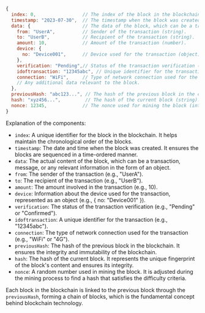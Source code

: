 ```javascript
{
  index: 0,                 // The index of the block in the blockchain (integer).
  timestamp: "2023-07-30",  // The timestamp when the block was created (string or date format).
  data: {                   // The data of the block, which can be a transaction, message, or any relevant information (object).
    from: "UserA",          // Sender of the transaction (string).
    to: "UserB",            // Recipient of the transaction (string).
    amount: 10,             // Amount of the transaction (number).
    device: {
      no: "Device001",      // Device used for the transaction (object).
    },
    verification: "Pending",// Status of the transaction verification (string).
    idoftransaction: "12345abc", // Unique identifier for the transaction (string).
    connection: "WiFi",     // Type of network connection used for the transaction (string).
    // Any additional data relevant to the block.
  },
  previousHash: "abc123...", // The hash of the previous block in the chain (string).
  hash: "xyz456...",         // The hash of the current block (string).
  nonce: 12345,             // The nonce used for mining the block (integer).
}
```

Explanation of the components:

- `index`: A unique identifier for the block in the blockchain. It helps maintain the chronological order of the blocks.
- `timestamp`: The date and time when the block was created. It ensures the blocks are sequenced in a time-ordered manner.
- `data`: The actual content of the block, which can be a transaction, message, or any relevant information in the form of an object.
- `from`: The sender of the transaction (e.g., "UserA").
- `to`: The recipient of the transaction (e.g., "UserB").
- `amount`: The amount involved in the transaction (e.g., 10).
- `device`: Information about the device used for the transaction, represented as an object (e.g., { no: "Device001" }).
- `verification`: The status of the transaction verification (e.g., "Pending" or "Confirmed").
- `idoftransaction`: A unique identifier for the transaction (e.g., "12345abc").
- `connection`: The type of network connection used for the transaction (e.g., "WiFi" or "4G").
- `previousHash`: The hash of the previous block in the blockchain. It ensures the integrity and immutability of the blockchain.
- `hash`: The hash of the current block. It represents the unique fingerprint of the block's content and ensures its integrity.
- `nonce`: A random number used in mining the block. It is adjusted during the mining process to find a hash that satisfies the difficulty criteria.

Each block in the blockchain is linked to the previous block through the `previousHash`, forming a chain of blocks, which is the fundamental concept behind blockchain technology.
